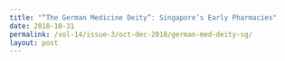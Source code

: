```yaml
---
title: "“The German Medicine Deity”: Singapore’s Early Pharmacies"
date: 2018-10-31
permalink: /vol-14/issue-3/oct-dec-2018/german-med-deity-sg/
layout: post
---
```

